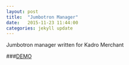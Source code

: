 ```yaml
---
layout: post
title:  "Jumbotron Manager"
date:   2015-11-23 11:44:00
categories: jekyll update
---
```

Jumbotron manager written for Kadro Merchant

###[DEMO](#)
